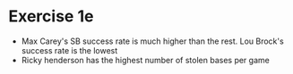 # Exercise 1e

* Max Carey's SB success rate is much higher than the rest.  Lou Brock's 
  success rate is the lowest
* Ricky henderson has the highest number of stolen bases per game
